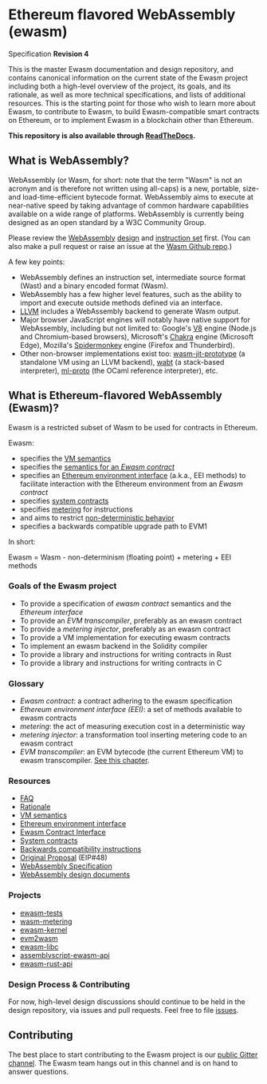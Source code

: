 # Ethereum flavored WebAssembly (ewasm)

Specification **Revision 4**

This is the master Ewasm documentation and design repository, and contains canonical information on the current state of the Ewasm project including both a high-level overview of the project, its goals, and its rationale, as well as more technical specifications, and lists of additional resources. This is the starting point for those who wish to learn more about Ewasm, to contribute to Ewasm, to build Ewasm-compatible smart contracts on Ethereum, or to implement Ewasm in a blockchain other than Ethereum.

**This repository is also available through [ReadTheDocs](https://ewasm.readthedocs.io).**

## What is WebAssembly?

WebAssembly (or Wasm, for short: note that the term "Wasm" is not an acronym and is therefore not written using all-caps) is a new, portable, size- and load-time-efficient bytecode format. WebAssembly aims to execute at near-native speed by taking advantage of common hardware capabilities available on a wide range of platforms. WebAssembly is currently being designed as an open standard by a W3C Community Group.

Please review the [WebAssembly](http://webassembly.org/) [design](http://webassembly.org/docs/high-level-goals/) and [instruction set](https://webassembly.github.io/spec/core/appendix/index-instructions.html#index-instr) first. (You can also make a pull request or raise an issue at the [Wasm Github repo](https://github.com/WebAssembly/design).)

A few key points:
* WebAssembly defines an instruction set, intermediate source format (Wast) and a binary encoded format (Wasm).
* WebAssembly has a few higher level features, such as the ability to import and execute outside methods defined via an interface.
* [LLVM](https://llvm.org/) includes a WebAssembly backend to generate Wasm output.
* Major browser JavaScript engines will notably have native support for
  WebAssembly, including but not limited to: Google's
  [V8](https://github.com/v8/v8) engine (Node.js and Chromium-based browsers),
  Microsoft's [Chakra](https://github.com/Microsoft/ChakraCore) engine
  (Microsoft Edge), Mozilla's
  [Spidermonkey](https://github.com/mozilla/gecko-dev/tree/master/js) engine
  (Firefox and Thunderbird).
* Other non-browser implementations exist too:
  [wasm-jit-prototype](https://github.com/WebAssembly/wasm-jit-prototype) (a
  standalone VM using an LLVM backend),
  [wabt](https://github.com/WebAssembly/wabt) (a stack-based interpreter),
  [ml-proto](https://github.com/WebAssembly/spec/tree/master/ml-proto) (the
  OCaml reference interpreter), etc.

## What is Ethereum-flavored WebAssembly (Ewasm)?

Ewasm is a restricted subset of Wasm to be used for contracts in Ethereum.

Ewasm:
* specifies the [VM semantics](./vm_semantics.md)
* specifies the [semantics for an *Ewasm contract*](./contract_interface.md)
* specifies an [Ethereum environment interface](./eth_interface.md) (a.k.a., EEI methods) to facilitate interaction with the Ethereum environment from an *Ewasm contract*
* specifies [system contracts](./system_contracts.md)
* specifies [metering](./metering.md) for instructions
* and aims to restrict [non-deterministic behavior](https://github.com/WebAssembly/design/blob/master/Nondeterminism.md)
* specifies a backwards compatible upgrade path to EVM1

In short:

Ewasm = Wasm - non-determinism (floating point) + metering + EEI methods

### Goals of the Ewasm project

* To provide a specification of *ewasm contract* semantics and the *Ethereum interface*
* To provide an *EVM transcompiler*, preferably as an ewasm contract
* To provide a *metering injector*, preferably as an ewasm contract
* To provide a VM implementation for executing ewasm contracts
* To implement an ewasm backend in the Solidity compiler
* To provide a library and instructions for writing contracts in Rust
* To provide a library and instructions for writing contracts in C

### Glossary

* *Ewasm contract*: a contract adhering to the ewasm specification
* *Ethereum environment interface (EEI)*: a set of methods available to ewasm contracts
* *metering*: the act of measuring execution cost in a deterministic way
* *metering injector*: a transformation tool inserting metering code to an ewasm contract
* *EVM transcompiler*: an EVM bytecode (the current Ethereum VM) to ewasm transcompiler. [See this chapter](./evm_transcompiler.md).

### Resources

* [FAQ](./faq.md)
* [Rationale](./rationale.md)
* [VM semantics](./vm_semantics.md)
* [Ethereum environment interface](./eth_interface.md)
* [Ewasm Contract Interface](./contract_interface.md)
* [System contracts](./system_contracts.md)
* [Backwards compatibility instructions](./backwards_compatibility.md)
* [Original Proposal](https://github.com/ethereum/EIPs/issues/48) (EIP#48)
* [WebAssembly Specification](https://webassembly.github.io/spec/)
* [WebAssembly design documents](https://github.com/WebAssembly/design)

### Projects

* [ewasm-tests](https://github.com/ewasm/ewasm-tests)
* [wasm-metering](https://github.com/ewasm/wasm-metering)
* [ewasm-kernel](https://github.com/ewasm/ewasm-kernel)
* [evm2wasm](https://github.com/ewasm/evm2wasm)
* [ewasm-libc](https://github.com/ewasm/ewasm-libc)
* [assemblyscript-ewasm-api](https://github.com/ewasm/assemblyscript-ewasm-api)
* [ewasm-rust-api](https://github.com/ewasm/ewasm-rust-api)

### Design Process & Contributing
For now, high-level design discussions should continue to be held in the design repository, via issues and pull requests. Feel free to file [issues](https://github.com/ethereum/ewasm-design/issues).

## Contributing

The best place to start contributing to the Ewasm project is our [public Gitter channel](https://gitter.im/ewasm/Lobby). The Ewasm team hangs out in this channel and is on hand to answer questions.
